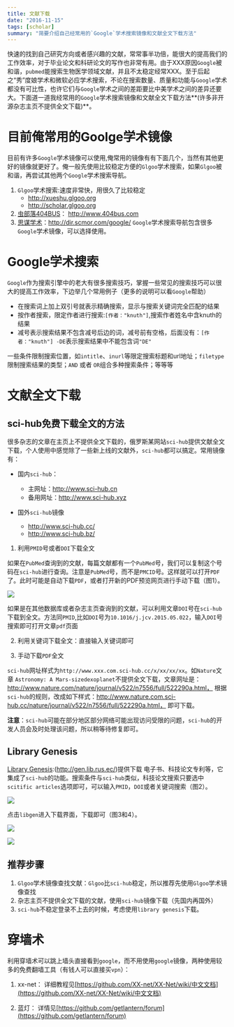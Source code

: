 ```yaml
---
title: 文献下载
date: "2016-11-15"
tags: [scholar]
summary: "简要介绍自己经常用的`Google`学术搜索镜像和文献全文下载方法"
---
```


快速的找到自己研究方向或者感兴趣的文献，常常事半功倍，能很大的提高我们的工作效率，对于毕业论文和科研论文的写作也非常有用。由于XXX原因`Google`被和谐，`pubmed`能搜索生物医学领域文献，并且不太稳定经常XXX。至于后起之“秀”度娘学术和微软必应学术搜索，不论在搜索数量、质量和功能与`Google`学术都没有可比性，也许它们与`Google`学术之间的差距要比中美学术之间的差异还要大。下面道一道我经常用的`Google`学术搜索镜像和文献全文下载方法**(许多非开源杂志主页不提供全文下载)**。<!--more-->


# 目前俺常用的Goolge学术镜像

目前有许多`Google`学术镜像可以使用,俺常用的镜像有有下面几个，当然有其他更好的镜像就更好了。俺一般先使用比较稳定方便的`Glgoo`学术搜索，如果`Glgoo`被和谐，再尝试其他两个`Google`学术搜索导航。

1. `Glgoo`学术搜索:速度非常快，用很久了比较稳定
    - http://xueshu.glgoo.org
    - http://scholar.glgoo.org
2. [虫部落404BUS](www.404bus.com)： http://www.404bus.com
3. [思谋学术](http://dir.scmor.com/google/)：http://dir.scmor.com/google/
`Google`学术搜索导航包含很多`Google`学术镜像，可以选择使用。

# Google学术搜索

`Google`作为搜索引擎中的老大有很多搜索技巧，掌握一些常见的搜索技巧可以很大的提高工作效率，下边举几个常用例子（更多的说明可以看`Google`帮助）

- 在搜索词上加上双引号就表示精确搜索，显示与搜索关键词完全匹配的结果
- 按作者搜索，限定作者进行搜索:`[作者："knuth"]`,搜索作者姓名中含knuth的结果
- 减号表示搜索结果不包含减号后边的词，减号前有空格，后面没有：`[作者："knuth"] -DE`表示搜索结果中不能包含词`"DE"`

一些条件限制搜索位置，如`intitle`、`inurl`等限定搜索标题和url地址；`filetype`限制搜索结果的类型；`AND` 或者 `OR`组合多种搜索条件；等等等
    
# 文献全文下载

## sci-hub免费下载全文的方法

很多杂志的文章在主页上不提供全文下载的，俄罗斯某网站`sci-hub`提供文献全文下载，个人使用中感觉除了一些新上线的文献外，`sci-hub`都可以搞定。常用镜像有：

- 国内`sci-hub`：
    - 主网址：http://www.sci-hub.cn
    - 备用网址：http://www.sci-hub.xyz

- 国外`sci-hub`镜像
    - http://www.sci-hub.cc/
    - http://www.sci-hub.bz/
    

1. 利用`PMID`号或者`DOI`下载全文

如果在`PubMed`查询到的文献，每篇文献都有一个`PubMed`号，我们可以复制这个号码在`sci-hub`进行查询。注意是`PubMed`号，而不是`PMCID`号。这样就可以打开`PDF`了。此时可能是自动下载`PDF`，或者打开新的PDF预览网页进行手动下载（图1）。

![](../img/paper_11_15/PMID.png)


如果是在其他数据库或者杂志主页查询到的文献，可以利用文章`DOI`号在`sci-hub`下载到全文。方法同`PMID`,比如`DOI`号为`10.1016/j.jcv.2015.05.022`，输入`DOI`号搜索即可打开文章`pdf`页面

2. 利用关键词下载全文：直接输入关键词即可

3. 手动下载`PDF`全文

`sci-hub`网址样式为`http://www.xxx.com.sci-hub.cc/x/xx/xx/xx`。如`Nature`文章
`Astronomy: A Mars-sizedexoplanet`不提供全文下载，文章网址是：
http://www.nature.com/nature/journal/v522/n7556/full/522290a.html，
根据`sci-hub`的规则，改成如下样式：http://www.nature.com.sci-hub.cc/nature/journal/v522/n7556/full/522290a.html，
即可下载。


**注意**：`sci-hub`可能在部分地区部分网络可能出现访问受限的问题，`sci-hub`的开发人员会及时处理该问题，所以稍等待修复即可。

## Library Genesis

[Library Genesis](http://gen.lib.rus.ec/):(http://gen.lib.rus.ec/)提供下载
电子书、科技论文专利等，它集成了`sci-hub`的功能。搜索条件与`sci-hub`类似，科技论文搜索只要选中`scitific articles`选项即可，可以输入`PMID`，`DOI`或者关键词搜索（图2）。

![](../img/paper_11_15/genesis.png)

点击`libgen`进入下载界面，下载即可（图3和4）。

![](../img/paper_11_15/genesis2.png)

![](../img/paper_11_15/genesis3.png)

## 推荐步骤

1. `Glgoo`学术镜像查找文献：`Glgoo`比`sci-hub`稳定，所以推荐先使用`Glgoo`学术镜像查找
2. 杂志主页不提供全文下载的文献，使用`sci-hub`镜像下载（先国内再国外）
3. `sci-hub`不稳定登录不上去的时候，考虑使用`library genesis`下载。

# 穿墙术

利用穿墙术可以跳上墙头直接看到`google`，而不用使用`google`镜像，两种使用较多的免费翻墙工具（有钱人可以直接买`vpn`）：

1. xx-net： 详细教程见[https://github.com/XX-net/XX-Net/wiki/中文文档](https://github.com/XX-net/XX-Net/wiki/中文文档)

2. 蓝灯： 详情见[https://github.com/getlantern/forum](https://github.com/getlantern/forum)


